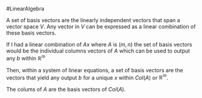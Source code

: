 #LinearAlgebra 

A set of basis vectors are the linearly independent vectors that span a vector space $V$. Any vector in $V$ can be expressed as a linear combination of these basis vectors.

If I had a linear combination of $Ax$ where $A$ is $(m, n)$ the set of basis vectors would be the individual columns vectors of $A$ which can be used to output any $b$ within $\mathbb{R}^m$ 

Then, within a system of linear equations, a set of basis vectors are the vectors that yield any output $b$ for a unique $x$ within $Col(A)$ or $\mathbb{R}^m$. 

The colums of $A$ are the basis vectors of $Col(A)$. 
